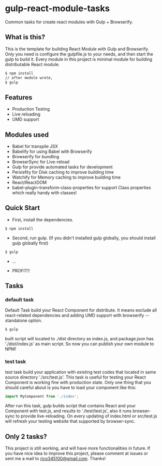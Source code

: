 # gulp-react-module-tasks
Common tasks for create react modules with Gulp + Browserify.

## What is this?
This is the template for building React Module with Gulp and Browserify. 
Only you need is configure the gulpfile.js to your needs, and then start the gulp to build it.
Every module in this project is minimal module for building distributable React module.

```bash
$ npm install
// after module wrote,
$ gulp
```

## Features
- Production Testing
- Live reloading
- UMD support

## Modules used
- Babel for transpile JSX
- Babelify for using Babel with Browserify
- Browserify for bundling
- BrowserSync for Live-reload
- Gulp for provide automated tasks for development
- Persisfity for Disk caching to improve building time
- Watchify for Memory caching to improve building time
- React/ReactDOM
- babel-plugin-transform-class-properties for support Class properties which really handy with classes!


## Quick Start
- First, install the dependencies.
```bash
$ npm install
```

- Second, run gulp. (If you didn't installed gulp globally, you should install gulp globally first)
```bash
$ gulp
```

- ...

- PROFIT!!


## Tasks
### default task
Default Task build your React Component for distribute. 
It means exclude all react-related dependencies and adding UMD support with browserify --standalone option.

```bash
$ gulp
```

built script will located to ./dist directory as index.js, and package.json has './dist/index.js' as main script. So now you can publish your own module to NPM!

### test task
test task build your application with existing test codes that located in same source directory './src/test.js'.
This task is useful for testing your React Component is working fine with production state.
Only one thing that you should careful about is you have to load your component like this:

```javascript
import MyComponent from './index';
```

After run this task, gulp builds script that contains React and your Component with test.js, and results to './test/test.js',
also it runs browser-sync to provide live-reloading.
On every updating of index.html or src/test.js will refresh your testing website that supported by browser-sync.


## Only 2 tasks?
This project is still working, and will have more functionalities in future. 
If you have nice idea to improve this project, please comment at issues or sent me a mail to rico345100@gmail.com. Thanks!